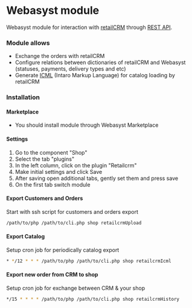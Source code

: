 Webasyst module
===============

Webasyst module for interaction with [retailCRM](http://www.retailcrm.ru) through [REST API](http://retailcrm.ru/docs/Разработчики).

### Module allows

* Exchange the orders with retailCRM
* Configure relations between dictionaries of retailCRM and Webasyst (statuses, payments, delivery types and etc)
* Generate [ICML](http://docs.retailcrm.ru/index.php?n=Разработчики.ФорматICML) (Intaro Markup Language) for catalog loading by retailCRM

### Installation

#### Marketplace

* You should install module through Webasyst Marketplace

#### Settings

1. Go to the component "Shop"
2. Select the tab "plugins"
3. In the left column, click on the plugin "Retailcrm"
4. Make initial settings and click Save
5. After saving open additional tabs, gently set them and press save
6. On the first tab switch module

#### Export Customers and Orders

Start with ssh script for customers and orders export

```bash
/path/to/php /path/to/cli.php shop retailcrmUpload
```

#### Export Catalog

Setup cron job for periodically catalog export

```bash
* */12 * * * /path/to/php /path/to/cli.php shop retailcrmIcml
```

#### Export new order from CRM to shop

Setup cron job for exchange between CRM & your shop

```bash
*/15 * * * * /path/to/php /path/to/cli.php shop retailcrmHistory
```